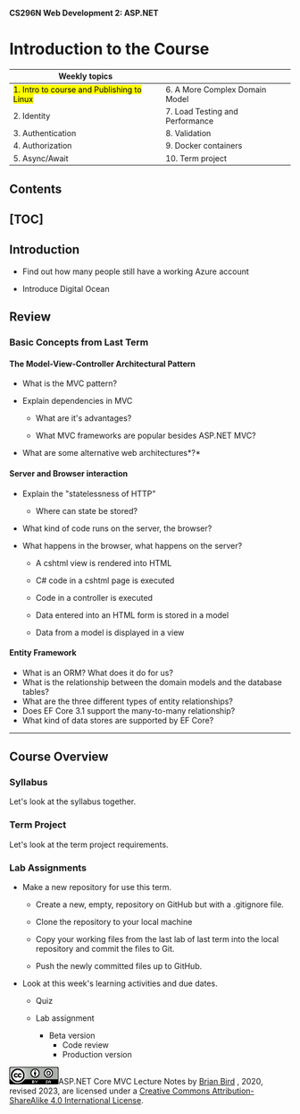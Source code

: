 **CS296N Web Development 2: ASP.NET** 

# Introduction to the Course

| Weekly topics                                           |                                  |
| ------------------------------------------------------- | -------------------------------- |
| <mark>1. Intro to course and Publishing to Linux</mark> | 6.  A More Complex Domain Model  |
| 2. Identity                                             | 7.  Load Testing and Performance |
| 3. Authentication                                       | 8. Validation                    |
| 4. Authorization                                        | 9. Docker containers             |
| 5. Async/Await                                          | 10. Term project                 |

## 

## Contents

[TOC]
------



## Introduction

- Find out how many people still have a working Azure account
  
- Introduce Digital Ocean
  

## Review

### Basic Concepts from Last Term

#### The Model-View-Controller Architectural Pattern         

- What is the MVC pattern? 
  
- Explain dependencies in MVC
  
  - What are it's advantages?
  
  - What MVC frameworks are popular besides ASP.NET MVC?
  
- What are some alternative web architectures*?*

#### Server and Browser interaction         

- Explain the "statelessness of HTTP"

  - Where can state be stored?

- What kind of code runs on the server, the browser?
            

- What happens in the browser, what happens on the server?

  - A cshtml view is rendered into HTML
  - C# code in a cshtml page is executed
  - Code in a controller is executed
  - Data entered into an HTML form is stored in a model

  - Data from a model is displayed in a view

#### Entity Framework

- What is an ORM? What does it do for us?
- What is the relationship between the domain models and the database tables?
- What are the three different types of entity relationships?
- Does EF Core 3.1 support the many-to-many relationship?
- What kind of data stores are supported by EF Core?

------

## Course Overview

### Syllabus

Let's look at the syllabus together.

### Term Project

Let's look at the term project requirements.

### Lab Assignments

- Make a new repository for use this term.

  - Create a new, empty, repository on GitHub but with a .gitignore file.

  - Clone the repository to your local machine

  - Copy your working files from the last lab of last term into the local repository and commit the files to Git.

  - Push the newly committed files up to GitHub.

- Look at this week's learning activities and due dates.

  - Quiz

  - Lab assignment
    - Beta version
      - Code review
      - Production version



[![ccbysa88x31](Images/ccbysa88x31.png)](http://creativecommons.org/licenses/by-sa/4.0/)ASP.NET Core MVC Lecture Notes by [Brian Bird](https://profbird.dev) , 2020, revised 2023, are licensed under a [Creative Commons Attribution-ShareAlike 4.0 International License](http://creativecommons.org/licenses/by-sa/4.0/). 

